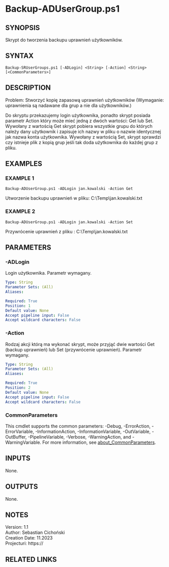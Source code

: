 
# Backup-ADUserGroup.ps1

## SYNOPSIS
Skrypt do tworzenia backupu uprawnień użytkowników.

## SYNTAX

```
Backup-SRUserGroups.ps1 [-ADLogin] <String> [-Action] <String> [<CommonParameters>]
```

## DESCRIPTION
Problem: Stworzyć kopię zapasową uprawnień użytkowników (Wymaganie: uprawnienia są nadawane dla grup a nie dla użytkowników.)

Do skryptu przekazujemy login użytkownika, ponadto skrypt posiada parametr Action który może mieć jedną z dwóch wartości: Get lub Set. 
Wywołany z wartością Get skrypt pobiera wszystkie grupu do których należy dany użytkownik i zapisuje ich nazwy w pliku o nazwie identycznej 
jak nazwa konta użytkownika.
Wywołany z wartością Set, skrypt sprawdzi czy istnieje plik z kopią grup jeśli tak doda użytkownika do każdej grup z pliku.

## EXAMPLES

### EXAMPLE 1
```
Backup-ADUserGroup.ps1 -ADLogin jan.kowalski -Action Get
```

Utworzenie backupu uprawnień w pliku: C:\Temp\jan.kowalski.txt

### EXAMPLE 2
```
Backup-ADUserGroup.ps1 -ADLogin jan.kowalski -Action Set
```

Przywrócenie uprawnień z pliku : C:\Temp\jan.kowalski.txt

## PARAMETERS

### -ADLogin
Login użytkownika.
Parametr wymagany.

```yaml
Type: String
Parameter Sets: (All)
Aliases:

Required: True
Position: 1
Default value: None
Accept pipeline input: False
Accept wildcard characters: False
```

### -Action
Rodzaj akcji którą ma wykonać skrypt, może przyjąć dwie wartości Get (backup uprawnień) lub Set (przywrócenie uprawnień).
Parametr wymagany.

```yaml
Type: String
Parameter Sets: (All)
Aliases:

Required: True
Position: 2
Default value: None
Accept pipeline input: False
Accept wildcard characters: False
```

### CommonParameters
This cmdlet supports the common parameters: -Debug, -ErrorAction, -ErrorVariable, -InformationAction, -InformationVariable, -OutVariable, -OutBuffer, -PipelineVariable, -Verbose, -WarningAction, and -WarningVariable. For more information, see [about_CommonParameters](http://go.microsoft.com/fwlink/?LinkID=113216).

## INPUTS

 None.
## OUTPUTS

 None.
## NOTES
Version:        1.1\
Author:         Sebastian Cichoński\
Creation Date:  11.2023\
Projecturi:     https://

## RELATED LINKS
